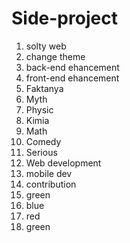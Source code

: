 # Side-project
1. solty web
2. change theme
3. back-end ehancement
4. front-end ehancement
5. Faktanya
6. Myth
7. Physic
8. Kimia
9. Math
10. Comedy
11. Serious
12. Web development
13. mobile dev
14. contribution
15. green
16. blue
17. red
18. green
